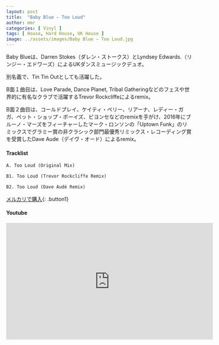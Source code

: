 ```yaml
---
layout: post
title:  "Baby Blue – Too Loud"
author: mmr
categories: [ Vinyl ]
tags: [ House, Hard House, UK House ]
image: ../assets/images/Baby Blue – Too Loud.jpg
---
```


Baby Blueは、Darren Stokes（ダレン・ストークス）とLyndsey Edwards.（リンジー・エドワーズ）によるUKダンスミュージックデュオ。

別名義で、Tin Tin Outとしても活躍した。

B面１曲目は、Love Parade, Dance Planet, Tribal Gatheringなどのフェスや世界的に有名なクラブで活躍するTrevor Rockcliffeによるremix。

B面２曲目は、コールドプレイ、ケイティ・ペリー、リアーナ、レディー・ガガ、ペット・ショップ・ボーイズ、ビヨンセなどのremixを手がけ、2016年にブルーノ・マーズをフィーチャーしたマーク・ロンソンの「Uptown Funk」のリミックスでグラミー賞の非クラシック部門最優秀リミックス・レコーディング賞を受賞したDave Aude（デイヴ・オード）によるremix。

#### Tracklist
```md
A. Too Loud (Original Mix)

B1. Too Loud (Trevor Rockcliffe Remix)

B2. Too Loud (Dave Audé Remix)
```

[メルカリで購入](https://jp.mercari.com/item/m70012906820?afid=6142608987){: .button1}

#### Youtube
<iframe width="560" height="315" src="https://www.youtube.com/embed/gkAfFaI4vgE?si=9YYDVutIoEqG8_hy" title="YouTube video player" frameborder="0" allow="accelerometer; autoplay; clipboard-write; encrypted-media; gyroscope; picture-in-picture; web-share" referrerpolicy="strict-origin-when-cross-origin" allowfullscreen></iframe>